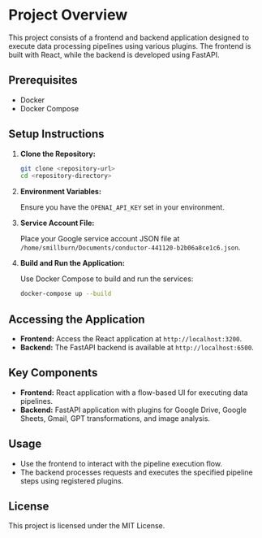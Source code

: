# Project Overview

This project consists of a frontend and backend application designed to execute data processing pipelines using various plugins. The frontend is built with React, while the backend is developed using FastAPI.

## Prerequisites

- Docker
- Docker Compose

## Setup Instructions

1. **Clone the Repository:**

   ```bash
   git clone <repository-url>
   cd <repository-directory>
   ```

2. **Environment Variables:**

   Ensure you have the `OPENAI_API_KEY` set in your environment.

3. **Service Account File:**

   Place your Google service account JSON file at `/home/smillburn/Documents/conductor-441120-b2b06a8ce1c6.json`.

4. **Build and Run the Application:**

   Use Docker Compose to build and run the services:

   ```bash
   docker-compose up --build
   ```

## Accessing the Application

- **Frontend:** Access the React application at `http://localhost:3200`.
- **Backend:** The FastAPI backend is available at `http://localhost:6500`.

## Key Components

- **Frontend:** React application with a flow-based UI for executing data pipelines.
- **Backend:** FastAPI application with plugins for Google Drive, Google Sheets, Gmail, GPT transformations, and image analysis.

## Usage

- Use the frontend to interact with the pipeline execution flow.
- The backend processes requests and executes the specified pipeline steps using registered plugins.

## License

This project is licensed under the MIT License.
